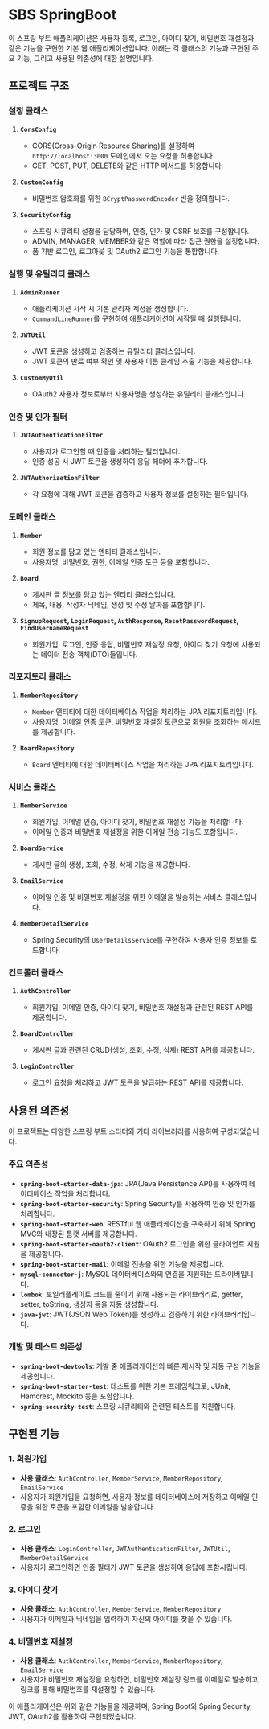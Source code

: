 # SBS SpringBoot 

이 스프링 부트 애플리케이션은 사용자 등록, 로그인, 아이디 찾기, 비밀번호 재설정과 같은 기능을 구현한 기본 웹 애플리케이션입니다. 아래는 각 클래스의 기능과 구현된 주요 기능, 그리고 사용된 의존성에 대한 설명입니다.

## 프로젝트 구조

### 설정 클래스

1. **`CorsConfig`**
   - CORS(Cross-Origin Resource Sharing)를 설정하여 `http://localhost:3000` 도메인에서 오는 요청을 허용합니다.
   - GET, POST, PUT, DELETE와 같은 HTTP 메서드를 허용합니다.

2. **`CustomConfig`**
   - 비밀번호 암호화를 위한 `BCryptPasswordEncoder` 빈을 정의합니다.

3. **`SecurityConfig`**
   - 스프링 시큐리티 설정을 담당하며, 인증, 인가 및 CSRF 보호를 구성합니다.
   - ADMIN, MANAGER, MEMBER와 같은 역할에 따라 접근 권한을 설정합니다.
   - 폼 기반 로그인, 로그아웃 및 OAuth2 로그인 기능을 통합합니다.

### 실행 및 유틸리티 클래스

1. **`AdminRunner`**
   - 애플리케이션 시작 시 기본 관리자 계정을 생성합니다.
   - `CommandLineRunner`를 구현하여 애플리케이션이 시작될 때 실행됩니다.

2. **`JWTUtil`**
   - JWT 토큰을 생성하고 검증하는 유틸리티 클래스입니다.
   - JWT 토큰의 만료 여부 확인 및 사용자 이름 클레임 추출 기능을 제공합니다.

3. **`CustomMyUtil`**
   - OAuth2 사용자 정보로부터 사용자명을 생성하는 유틸리티 클래스입니다.

### 인증 및 인가 필터

1. **`JWTAuthenticationFilter`**
   - 사용자가 로그인할 때 인증을 처리하는 필터입니다.
   - 인증 성공 시 JWT 토큰을 생성하여 응답 헤더에 추가합니다.

2. **`JWTAuthorizationFilter`**
   - 각 요청에 대해 JWT 토큰을 검증하고 사용자 정보를 설정하는 필터입니다.

### 도메인 클래스

1. **`Member`**
   - 회원 정보를 담고 있는 엔티티 클래스입니다.
   - 사용자명, 비밀번호, 권한, 이메일 인증 토큰 등을 포함합니다.

2. **`Board`**
   - 게시판 글 정보를 담고 있는 엔티티 클래스입니다.
   - 제목, 내용, 작성자 닉네임, 생성 및 수정 날짜를 포함합니다.

3. **`SignupRequest`, `LoginRequest`, `AuthResponse`, `ResetPasswordRequest`, `FindUsernameRequest`**
   - 회원가입, 로그인, 인증 응답, 비밀번호 재설정 요청, 아이디 찾기 요청에 사용되는 데이터 전송 객체(DTO)들입니다.

### 리포지토리 클래스

1. **`MemberRepository`**
   - `Member` 엔티티에 대한 데이터베이스 작업을 처리하는 JPA 리포지토리입니다.
   - 사용자명, 이메일 인증 토큰, 비밀번호 재설정 토큰으로 회원을 조회하는 메서드를 제공합니다.

2. **`BoardRepository`**
   - `Board` 엔티티에 대한 데이터베이스 작업을 처리하는 JPA 리포지토리입니다.

### 서비스 클래스

1. **`MemberService`**
   - 회원가입, 이메일 인증, 아이디 찾기, 비밀번호 재설정 기능을 처리합니다.
   - 이메일 인증과 비밀번호 재설정을 위한 이메일 전송 기능도 포함됩니다.

2. **`BoardService`**
   - 게시판 글의 생성, 조회, 수정, 삭제 기능을 제공합니다.

3. **`EmailService`**
   - 이메일 인증 및 비밀번호 재설정을 위한 이메일을 발송하는 서비스 클래스입니다.

4. **`MemberDetailService`**
   - Spring Security의 `UserDetailsService`를 구현하여 사용자 인증 정보를 로드합니다.

### 컨트롤러 클래스

1. **`AuthController`**
   - 회원가입, 이메일 인증, 아이디 찾기, 비밀번호 재설정과 관련된 REST API를 제공합니다.

2. **`BoardController`**
   - 게시판 글과 관련된 CRUD(생성, 조회, 수정, 삭제) REST API를 제공합니다.

3. **`LoginController`**
   - 로그인 요청을 처리하고 JWT 토큰을 발급하는 REST API를 제공합니다.

## 사용된 의존성

이 프로젝트는 다양한 스프링 부트 스타터와 기타 라이브러리를 사용하여 구성되었습니다.

### 주요 의존성

- **`spring-boot-starter-data-jpa`**: JPA(Java Persistence API)를 사용하여 데이터베이스 작업을 처리합니다.
- **`spring-boot-starter-security`**: Spring Security를 사용하여 인증 및 인가를 처리합니다.
- **`spring-boot-starter-web`**: RESTful 웹 애플리케이션을 구축하기 위해 Spring MVC와 내장된 톰캣 서버를 제공합니다.
- **`spring-boot-starter-oauth2-client`**: OAuth2 로그인을 위한 클라이언트 지원을 제공합니다.
- **`spring-boot-starter-mail`**: 이메일 전송을 위한 기능을 제공합니다.
- **`mysql-connector-j`**: MySQL 데이터베이스와의 연결을 지원하는 드라이버입니다.
- **`lombok`**: 보일러플레이트 코드를 줄이기 위해 사용되는 라이브러리로, getter, setter, toString, 생성자 등을 자동 생성합니다.
- **`java-jwt`**: JWT(JSON Web Token)를 생성하고 검증하기 위한 라이브러리입니다.

### 개발 및 테스트 의존성

- **`spring-boot-devtools`**: 개발 중 애플리케이션의 빠른 재시작 및 자동 구성 기능을 제공합니다.
- **`spring-boot-starter-test`**: 테스트를 위한 기본 프레임워크로, JUnit, Hamcrest, Mockito 등을 포함합니다.
- **`spring-security-test`**: 스프링 시큐리티와 관련된 테스트를 지원합니다.

## 구현된 기능

### 1. 회원가입
- **사용 클래스**: `AuthController`, `MemberService`, `MemberRepository`, `EmailService`
- 사용자가 회원가입을 요청하면, 사용자 정보를 데이터베이스에 저장하고 이메일 인증을 위한 토큰을 포함한 이메일을 발송합니다.

### 2. 로그인
- **사용 클래스**: `LoginController`, `JWTAuthenticationFilter`, `JWTUtil`, `MemberDetailService`
- 사용자가 로그인하면 인증 필터가 JWT 토큰을 생성하여 응답에 포함시킵니다.

### 3. 아이디 찾기
- **사용 클래스**: `AuthController`, `MemberService`, `MemberRepository`
- 사용자가 이메일과 닉네임을 입력하여 자신의 아이디를 찾을 수 있습니다.

### 4. 비밀번호 재설정
- **사용 클래스**: `AuthController`, `MemberService`, `MemberRepository`, `EmailService`
- 사용자가 비밀번호 재설정을 요청하면, 비밀번호 재설정 링크를 이메일로 발송하고, 링크를 통해 비밀번호를 재설정할 수 있습니다.

이 애플리케이션은 위와 같은 기능들을 제공하며, Spring Boot와 Spring Security, JWT, OAuth2를 활용하여 구현되었습니다.
